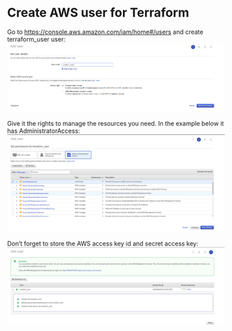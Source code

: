 # Create AWS user for Terraform

Go to https://console.aws.amazon.com/iam/home#/users and create terraform_user user:
![terraform_user](../imgs/img01.png "Adding user")

Give it the rights to manage the resources you need. In the example below it has AdministratorAccess:
![AdministratorAccess](../imgs/img02.png "Add AdministratorAccess to terraform_user")

Don’t forget to store the AWS access key id and secret access key:
![copy access key and secret](../imgs/img03.png "Access key and secret")

